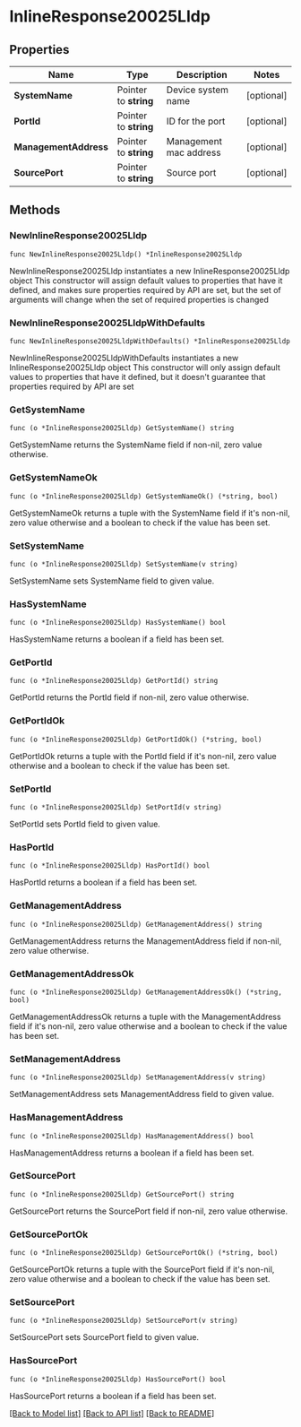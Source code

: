 # InlineResponse20025Lldp

## Properties

Name | Type | Description | Notes
------------ | ------------- | ------------- | -------------
**SystemName** | Pointer to **string** | Device system name | [optional] 
**PortId** | Pointer to **string** | ID for the port | [optional] 
**ManagementAddress** | Pointer to **string** | Management mac address | [optional] 
**SourcePort** | Pointer to **string** | Source port | [optional] 

## Methods

### NewInlineResponse20025Lldp

`func NewInlineResponse20025Lldp() *InlineResponse20025Lldp`

NewInlineResponse20025Lldp instantiates a new InlineResponse20025Lldp object
This constructor will assign default values to properties that have it defined,
and makes sure properties required by API are set, but the set of arguments
will change when the set of required properties is changed

### NewInlineResponse20025LldpWithDefaults

`func NewInlineResponse20025LldpWithDefaults() *InlineResponse20025Lldp`

NewInlineResponse20025LldpWithDefaults instantiates a new InlineResponse20025Lldp object
This constructor will only assign default values to properties that have it defined,
but it doesn't guarantee that properties required by API are set

### GetSystemName

`func (o *InlineResponse20025Lldp) GetSystemName() string`

GetSystemName returns the SystemName field if non-nil, zero value otherwise.

### GetSystemNameOk

`func (o *InlineResponse20025Lldp) GetSystemNameOk() (*string, bool)`

GetSystemNameOk returns a tuple with the SystemName field if it's non-nil, zero value otherwise
and a boolean to check if the value has been set.

### SetSystemName

`func (o *InlineResponse20025Lldp) SetSystemName(v string)`

SetSystemName sets SystemName field to given value.

### HasSystemName

`func (o *InlineResponse20025Lldp) HasSystemName() bool`

HasSystemName returns a boolean if a field has been set.

### GetPortId

`func (o *InlineResponse20025Lldp) GetPortId() string`

GetPortId returns the PortId field if non-nil, zero value otherwise.

### GetPortIdOk

`func (o *InlineResponse20025Lldp) GetPortIdOk() (*string, bool)`

GetPortIdOk returns a tuple with the PortId field if it's non-nil, zero value otherwise
and a boolean to check if the value has been set.

### SetPortId

`func (o *InlineResponse20025Lldp) SetPortId(v string)`

SetPortId sets PortId field to given value.

### HasPortId

`func (o *InlineResponse20025Lldp) HasPortId() bool`

HasPortId returns a boolean if a field has been set.

### GetManagementAddress

`func (o *InlineResponse20025Lldp) GetManagementAddress() string`

GetManagementAddress returns the ManagementAddress field if non-nil, zero value otherwise.

### GetManagementAddressOk

`func (o *InlineResponse20025Lldp) GetManagementAddressOk() (*string, bool)`

GetManagementAddressOk returns a tuple with the ManagementAddress field if it's non-nil, zero value otherwise
and a boolean to check if the value has been set.

### SetManagementAddress

`func (o *InlineResponse20025Lldp) SetManagementAddress(v string)`

SetManagementAddress sets ManagementAddress field to given value.

### HasManagementAddress

`func (o *InlineResponse20025Lldp) HasManagementAddress() bool`

HasManagementAddress returns a boolean if a field has been set.

### GetSourcePort

`func (o *InlineResponse20025Lldp) GetSourcePort() string`

GetSourcePort returns the SourcePort field if non-nil, zero value otherwise.

### GetSourcePortOk

`func (o *InlineResponse20025Lldp) GetSourcePortOk() (*string, bool)`

GetSourcePortOk returns a tuple with the SourcePort field if it's non-nil, zero value otherwise
and a boolean to check if the value has been set.

### SetSourcePort

`func (o *InlineResponse20025Lldp) SetSourcePort(v string)`

SetSourcePort sets SourcePort field to given value.

### HasSourcePort

`func (o *InlineResponse20025Lldp) HasSourcePort() bool`

HasSourcePort returns a boolean if a field has been set.


[[Back to Model list]](../README.md#documentation-for-models) [[Back to API list]](../README.md#documentation-for-api-endpoints) [[Back to README]](../README.md)


